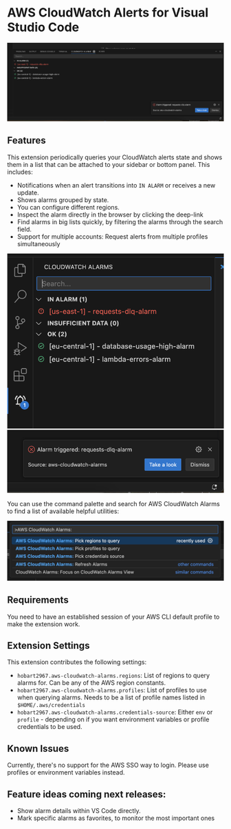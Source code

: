 # AWS CloudWatch Alerts for Visual Studio Code

![](./docs/bottom-panel.png)

## Features

This extension periodically queries your CloudWatch alerts state and shows them in a list that can be attached to your sidebar or bottom panel.
This includes:

- Notifications when an alert transitions into `IN ALARM` or receives a new update.
- Shows alarms grouped by state.
- You can configure different regions.
- Inspect the alarm directly in the browser by clicking the deep-link
- Find alarms in big lists quickly, by filtering the alarms through the search field.
- Support for multiple accounts: Request alerts from multiple profiles simultaneously

![](./docs/sidebar.png)
![](./docs/notification.png)

You can use the command palette and search for AWS CloudWatch Alarms to find a list of available helpful utilities:

![](./docs/command-palette.png)

## Requirements

You need to have an established session of your AWS CLI default profile to make the extension work.

## Extension Settings

This extension contributes the following settings:

* `hobart2967.aws-cloudwatch-alarms.regions`: List of regions to query alarms for. Can be any of the AWS region constants.
* `hobart2967.aws-cloudwatch-alarms.profiles`: List of profiles to use when querying alarms. Needs to be a list of profile names listed in `$HOME/.aws/credentials`
* `hobart2967.aws-cloudwatch-alarms.credentials-source`: Either `env` or `profile` - depending on if you want environment variables or profile credentials to be used.

## Known Issues

Currently, there's no support for the AWS SSO way to login. Please use profiles or environment variables instead.

## Feature ideas coming next releases:

- Show alarm details within VS Code directly.
- Mark specific alarms as favorites, to monitor the most important ones